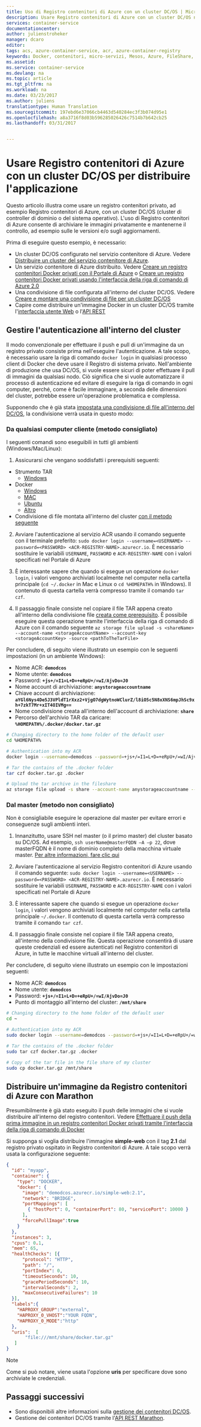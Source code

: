 ```yaml
---
title: Uso di Registro contenitori di Azure con un cluster DC/OS | Microsoft Docs
description: Usare Registro contenitori di Azure con un cluster DC/OS nel servizio contenitore di Azure
services: container-service
documentationcenter: 
author: julienstroheker
manager: dcaro
editor: 
tags: acs, azure-container-service, acr, azure-container-registry
keywords: Docker, contenitori, micro-servizi, Mesos, Azure, FileShare, CIFS
ms.assetid: 
ms.service: container-service
ms.devlang: na
ms.topic: article
ms.tgt_pltfrm: na
ms.workload: na
ms.date: 03/23/2017
ms.author: juliens
translationtype: Human Translation
ms.sourcegitcommit: 197ebd6e37066cb4463d540284ec3f3b074d95e1
ms.openlocfilehash: a8a3716f8d03b596285026426c7514b7b642cb25
ms.lasthandoff: 03/31/2017


---
```

# <a name="use-acr-with-a-dcos-cluster-to-deploy-your-application"></a>Usare Registro contenitori di Azure con un cluster DC/OS per distribuire l'applicazione

Questo articolo illustra come usare un registro contenitori privato, ad esempio Registro contenitori di Azure, con un cluster DC/OS (cluster di controller di dominio o del sistema operativo). L'uso di Registro contenitori di Azure consente di archiviare le immagini privatamente e mantenerne il controllo, ad esempio sulle le versioni e/o sugli aggiornamenti.

Prima di eseguire questo esempio, è necessario: 
* Un cluster DC/OS configurato nel servizio contenitore di Azure. Vedere [Distribuire un cluster del servizio contenitore di Azure](container-service-deployment.md).
* Un servizio contenitore di Azure distribuito. Vedere [Creare un registro contenitori Docker privati con il Portale di Azure](https://docs.microsoft.com/azure/container-registry/container-registry-get-started-portal) o [Creare un registro contenitori Docker privati usando l'interfaccia della riga di comando di Azure 2.0](https://docs.microsoft.com/azure/container-registry/container-registry-get-started-azure-cli)
* Una condivisione di file configurata all'interno del cluster DC/OS. Vedere [Creare e montare una condivisione di file per un cluster DC/OS](container-service-dcos-fileshare.md)
* Capire come distribuire un'immagine Docker in un cluster DC/OS tramite l'[interfaccia utente Web](container-service-mesos-marathon-ui.md) o l'[API REST](container-service-mesos-marathon-rest.md)

## <a name="manage-the-authentication-inside-your-cluster"></a>Gestire l'autenticazione all'interno del cluster

Il modo convenzionale per effettuare il push e pull di un'immagine da un registro privato consiste prima nell'eseguire l'autenticazione. A tale scopo, è necessario usare la riga di comando `docker login` in qualsiasi processo client di Docker che deve usare il Registro di sistema privato.
Nell'ambiente di produzione che usa DC/OS, si vuole essere sicuri di poter effettuare il pull di immagini da qualsiasi nodo. Ciò significa che si vuole automatizzare il processo di autenticazione ed evitare di eseguire la riga di comando in ogni computer, perché, come è facile immaginare, a seconda delle dimensioni del cluster, potrebbe essere un'operazione problematica e complessa. 

Supponendo che è già stata [impostata una condivisione di file all'interno del DC/OS](container-service-dcos-fileshare.md), la condivisione verrà usata in questo modo:

### <a name="from-any-client-machine-recommended-method"></a>Da qualsiasi computer cliente (metodo consigliato)

I seguenti comandi sono eseguibili in tutti gli ambienti (Windows/Mac/Linux):

1. Assicurarsi che vengano soddisfatti i prerequisiti seguenti:
  * Strumento TAR
    * [Windows](http://gnuwin32.sourceforge.net/packages/gtar.htm)
  * Docker 
    * [Windows](https://www.docker.com/docker-windows)
    * [MAC](https://www.docker.com/docker-mac)
    * [Ubuntu](https://www.docker.com/docker-ubuntu)
    * [Altro](https://www.docker.com/get-docker)
  * Condivisione di file montata all'interno del cluster [con il metodo seguente](container-service-dcos-fileshare.md)

2. Avviare l'autenticazione al servizio ACR usando il comando seguente con il terminale preferito: `sudo docker login --username=<USERNAME> --password=<PASSWORD> <ACR-REGISTRY-NAME>.azurecr.io`. È necessario sostituire le variabili `USERNAME`, `PASSWORD` e `ACR-REGISTRY-NAME` con i valori specificati nel Portale di Azure

3. È interessante sapere che quando si esegue un operazione `docker login`, i valori vengono archiviati localmente nel computer nella cartella principale (`cd ~/.docker` in Mac e Linux o `cd %HOMEPATH%` in Windows). Il contenuto di questa cartella verrà compresso tramite il comando `tar czf`.

4. Il passaggio finale consiste nel copiare il file TAR appena creato all'interno della condivisione file [creata come prerequisito](container-service-dcos-fileshare.md). È possibile eseguire questa operazione tramite l'interfaccia della riga di comando di Azure con il comando seguente `az storage file upload -s <shareName> --account-name <storageAccountName> --account-key <storageAccountKey> -source <pathToTheTarFile>`

Per concludere, di seguito viene illustrato un esempio con le seguenti impostazioni (in un ambiente Windows):
* Nome ACR: **`demodcos`**
* Nome utente: **`demodcos`**
* Password: **`+js+/=I1=L+D=+eRpU+/=wI/AjvDo=J0`**
* Nome account di archiviazione: **`anystorageaccountname`**
* Chiave account di archiviazione: **`aYGl6Nys4De5J3VPldT1rXxz2+VjgO7dgWytnoWClurZ/l8iO5c5N8xXNS6mpJhSc9xh+7zkT7Mr+xIT4OIVMg==`**
* Nome condivisione creata all'interno dell'account di archiviazione: **`share`**
* Percorso dell'archivio TAR da caricare: **`%HOMEPATH%/.docker/docker.tar.gz`**

```bash
# Changing directory to the home folder of the default user
cd %HOMEPATH%

# Authentication into my ACR
docker login --username=demodcos --password=+js+/=I1=L+D=+eRpU+/=wI/AjvDo=J0 demodcos.azurecr.io

# Tar the contains of the .docker folder
tar czf docker.tar.gz .docker

# Upload the tar archive in the fileshare
az storage file upload -s share --account-name anystorageaccountname --account-key aYGl6Nys4De5J3VPldT1rXxz2+VjgO7dgWytnoWClurZ/l8iO5c5N8xXNS6mpJhSc9xh+7zkT7Mr+xIT4OIVMg== --source %HOMEPATH%/docker.tar.gz
```

### <a name="from-the-master-not-recommended-method"></a>Dal master (metodo non consigliato)

Non è consigliabile eseguire le operazione dal master per evitare errori e conseguenze sugli ambienti interi.

1. Innanzitutto, usare SSH nel master (o il primo master) del cluster basato su DC/OS. Ad esempio, `ssh userName@masterFQDN –A –p 22`, dove masterFQDN è il nome di dominio completo della macchina virtuale master. [Per altre informazioni, fare clic qui](https://docs.microsoft.com/azure/container-service/container-service-connect#connect-to-a-dcos-or-swarm-cluster)

2. Avviare l'autenticazione al servizio Registro contenitori di Azure usando il comando seguente: `sudo docker login --username=<USERNAME> --password=<PASSWORD> <ACR-REGISTRY-NAME>.azurecr.io`. È necessario sostituire le variabili `USERNAME`, `PASSWORD` e `ACR-REGISTRY-NAME` con i valori specificati nel Portale di Azure

3. È interessante sapere che quando si esegue un operazione `docker login`, i valori vengono archiviati localmente nel computer nella cartella principale `~/.docker`. Il contenuto di questa cartella verrà compresso tramite il comando `tar czf`.

4. Il passaggio finale consiste nel copiare il file TAR appena creato, all'interno della condivisione file. Questa operazione consentirà di usare queste credenziali ed essere autenticati nel Registro contenitori di Azure, in tutte le macchine virtuali all'interno del cluster.

Per concludere, di seguito viene illustrato un esempio con le impostazioni seguenti:
* Nome ACR: **`demodcos`**
* Nome utente: **`demodcos`**
* Password: **`+js+/=I1=L+D=+eRpU+/=wI/AjvDo=J0`**
* Punto di montaggio all'interno del cluster: **`/mnt/share`**

```bash
# Changing directory to the home folder of the default user
cd ~

# Authentication into my ACR
sudo docker login --username=demodcos --password=+js+/=I1=L+D=+eRpU+/=wI/AjvDo=J0 demodcos.azurecr.io

# Tar the contains of the .docker folder
sudo tar czf docker.tar.gz .docker

# Copy of the tar file in the file share of my cluster
sudo cp docker.tar.gz /mnt/share
```


## <a name="deploy-an-image-from-acr-with-marathon"></a>Distribuire un'immagine da Registro contenitori di Azure con Marathon

Presumibilmente è già stato eseguito il push delle immagini che si vuole distribuire all'interno del registro contenitori. Vedere [Effettuare il push della prima immagine in un registro contenitori Docker privati tramite l'interfaccia della riga di comando di Docker](https://docs.microsoft.com/azure/container-registry/container-registry-get-started-docker-cli)

Si supponga si voglia distribuire l'immagine **simple-web** con il tag **2.1** dal registro privato ospitato in Registro contenitori di Azure. A tale scopo verrà usata la configurazione seguente:

```json
{
  "id": "myapp",
  "container": {
    "type": "DOCKER",
    "docker": {
      "image": "demodcos.azurecr.io/simple-web:2.1",
      "network": "BRIDGE",
      "portMappings": [
        { "hostPort": 0, "containerPort": 80, "servicePort": 10000 }
      ],
      "forcePullImage":true
    }
  },
  "instances": 3,
  "cpus": 0.1,
  "mem": 65,
  "healthChecks": [{
      "protocol": "HTTP",
      "path": "/",
      "portIndex": 0,
      "timeoutSeconds": 10,
      "gracePeriodSeconds": 10,
      "intervalSeconds": 2,
      "maxConsecutiveFailures": 10
  }],
  "labels":{
    "HAPROXY_GROUP":"external",
    "HAPROXY_0_VHOST":"YOUR FQDN",
    "HAPROXY_0_MODE":"http"
  },
  "uris":  [
       "file:///mnt/share/docker.tar.gz"
   ]
}
```

> [!NOTE] 
> Come si può notare, viene usata l'opzione **uris** per specificare dove sono archiviate le credenziali.
>

## <a name="next-steps"></a>Passaggi successivi
* Sono disponibili altre informazioni sulla [gestione dei contenitori DC/OS](container-service-mesos-marathon-ui.md).
* Gestione dei contenitori DC/OS tramite l'[API REST Marathon](container-service-mesos-marathon-rest.md).
